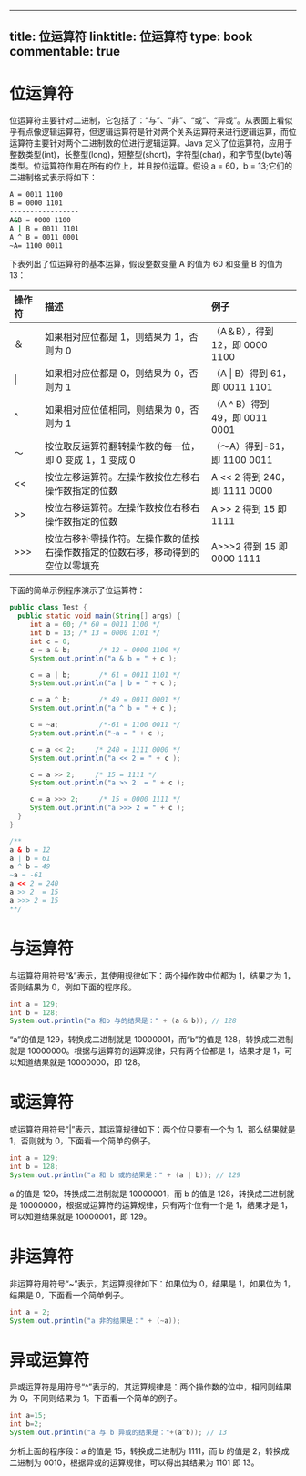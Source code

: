 
---
title: 位运算符
linktitle: 位运算符
type: book
commentable: true
---

# 位运算符

位运算符主要针对二进制，它包括了：“与”、“非”、“或”、“异或”。从表面上看似乎有点像逻辑运算符，但逻辑运算符是针对两个关系运算符来进行逻辑运算，而位运算符主要针对两个二进制数的位进行逻辑运算。Java 定义了位运算符，应用于整数类型(int)，长整型(long)，短整型(short)，字符型(char)，和字节型(byte)等类型。位运算符作用在所有的位上，并且按位运算。假设 a = 60，b = 13;它们的二进制格式表示将如下：

```sh
A = 0011 1100
B = 0000 1101
-----------------
A&B = 0000 1100
A | B = 0011 1101
A ^ B = 0011 0001
~A= 1100 0011
```

下表列出了位运算符的基本运算，假设整数变量 A 的值为 60 和变量 B 的值为 13：

| 操作符 | 描述                                                                             | 例子                            |
| :----- | :------------------------------------------------------------------------------- | :------------------------------ |
| ＆     | 如果相对应位都是 1，则结果为 1，否则为 0                                         | （A＆B），得到 12，即 0000 1100 |
| \|     | 如果相对应位都是 0，则结果为 0，否则为 1                                         | （A \| B）得到 61，即 0011 1101 |
| ^      | 如果相对应位值相同，则结果为 0，否则为 1                                         | （A ^ B）得到 49，即 0011 0001  |
| 〜     | 按位取反运算符翻转操作数的每一位，即 0 变成 1，1 变成 0                          | （〜A）得到-61，即 1100 0011    |
| <<     | 按位左移运算符。左操作数按位左移右操作数指定的位数                               | A << 2 得到 240，即 1111 0000   |
| >>     | 按位右移运算符。左操作数按位右移右操作数指定的位数                               | A >> 2 得到 15 即 1111          |
| >>>    | 按位右移补零操作符。左操作数的值按右操作数指定的位数右移，移动得到的空位以零填充 | A>>>2 得到 15 即 0000 1111      |

下面的简单示例程序演示了位运算符：

```java
public class Test {
  public static void main(String[] args) {
     int a = 60; /* 60 = 0011 1100 */
     int b = 13; /* 13 = 0000 1101 */
     int c = 0;
     c = a & b;       /* 12 = 0000 1100 */
     System.out.println("a & b = " + c );

     c = a | b;       /* 61 = 0011 1101 */
     System.out.println("a | b = " + c );

     c = a ^ b;       /* 49 = 0011 0001 */
     System.out.println("a ^ b = " + c );

     c = ~a;          /*-61 = 1100 0011 */
     System.out.println("~a = " + c );

     c = a << 2;     /* 240 = 1111 0000 */
     System.out.println("a << 2 = " + c );

     c = a >> 2;     /* 15 = 1111 */
     System.out.println("a >> 2  = " + c );

     c = a >>> 2;     /* 15 = 0000 1111 */
     System.out.println("a >>> 2 = " + c );
  }
}

/**
a & b = 12
a | b = 61
a ^ b = 49
~a = -61
a << 2 = 240
a >> 2  = 15
a >>> 2 = 15
**/
```

# 与运算符

与运算符用符号“&”表示，其使用规律如下：两个操作数中位都为 1，结果才为 1，否则结果为 0，例如下面的程序段。

```java
int a = 129;
int b = 128;
System.out.println("a 和b 与的结果是：" + (a & b)); // 128
```

“a”的值是 129，转换成二进制就是 10000001，而“b”的值是 128，转换成二进制就是 10000000。根据与运算符的运算规律，只有两个位都是 1，结果才是 1，可以知道结果就是 10000000，即 128。

# 或运算符

或运算符用符号“|”表示，其运算规律如下：两个位只要有一个为 1，那么结果就是 1，否则就为 0，下面看一个简单的例子。

```java
int a = 129;
int b = 128;
System.out.println("a 和 b 或的结果是：" + (a | b)); // 129
```

a 的值是 129，转换成二进制就是 10000001，而 b 的值是 128，转换成二进制就是 10000000，根据或运算符的运算规律，只有两个位有一个是 1，结果才是 1，可以知道结果就是 10000001，即 129。

# 非运算符

非运算符用符号“~”表示，其运算规律如下：如果位为 0，结果是 1，如果位为 1，结果是 0，下面看一个简单例子。

```java
int a = 2;
System.out.println("a 非的结果是：" + (~a));
```

# 异或运算符

异或运算符是用符号“^”表示的，其运算规律是：两个操作数的位中，相同则结果为 0，不同则结果为 1。下面看一个简单的例子。

```java
int a=15;
int b=2;
System.out.println("a 与 b 异或的结果是："+(a^b)); // 13
```

分析上面的程序段：a 的值是 15，转换成二进制为 1111，而 b 的值是 2，转换成二进制为 0010，根据异或的运算规律，可以得出其结果为 1101 即 13。

    